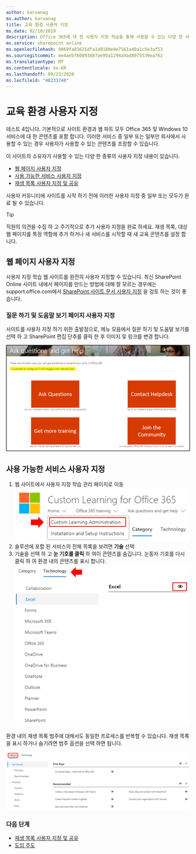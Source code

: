 ```yaml
---
author: karuanag
ms.author: karuanag
title: 교육 환경 사용자 지정
ms.date: 02/10/2019
description: Office 365에 대 한 사용자 지정 학습을 통해 사용할 수 있는 다양 한 사용자 지정 사항에 대해 알아봅니다.
ms.service: sharepoint online
ms.openlocfilehash: 9869fa83625dfa1d9180e9e7561a40a1c5e3af53
ms.sourcegitcommit: ee4aebf60893887ae95a1294a9ad8975539ea762
ms.translationtype: MT
ms.contentlocale: ko-KR
ms.lasthandoff: 09/23/2020
ms.locfileid: "48233740"
---
```

# <a name="customize-the-training-experience"></a>교육 환경 사용자 지정

테스트 4입니다. 기본적으로 사이트 환경과 웹 파트 모두 Office 365 및 Windows 10 서비스에 대 한 콘텐츠를 포함 합니다.  이러한 서비스 중 일부 또는 일부만 회사에서 사용할 수 있는 경우 사용자가 사용할 수 있는 콘텐츠를 조정할 수 있습니다.  

이 사이트의 소유자가 사용할 수 있는 다양 한 종류의 사용자 지정 내용이 있습니다. 

- [웹 페이지 사용자 지정](#customizing-web-pages)
- [사용 가능한 서비스 사용자 지정](#customize-available-services)
- [재생 목록 사용자 지정 및 공유](customplaylist.md)

사용자 커뮤니티에 사이트를 시작 하기 전에 이러한 사용자 지정 중 일부 또는 모두가 완료 될 수 있습니다.  

> [!TIP]
> 직원의 의견을 수집 하 고 주기적으로 추가 사용자 지정을 완료 하세요.  재생 목록, 대상 웹 페이지를 특정 역할에 추가 하거나 새 서비스를 시작할 때 새 교육 콘텐츠를 설정 합니다. 

## <a name="customizing-web-pages"></a>웹 페이지 사용자 지정

사용자 지정 학습 웹 사이트를 완전히 사용자 지정할 수 있습니다. 최신 SharePoint Online 사이트 내에서 페이지를 만드는 방법에 대해 잘 모르는 경우에는 support.office.com에서 [SharePoint 사이트 문서 사용자 지정](https://support.office.com/article/customize-your-sharepoint-site-320b43e5-b047-4fda-8381-f61e8ac7f59b) 을 검토 하는 것이 좋습니다. 

### <a name="customize-the-ask-questions-and-get-help-page"></a>**질문 하기 및 도움말 보기** 페이지 사용자 지정

사이트를 사용자 지정 하기 위한 출발점으로, 메뉴 모음에서 질문 하기 및 도움말 보기를 선택 하 고 SharePoint 편집 단추를 클릭 한 후 이미지 및 링크를 변경 합니다. 

![custom_ask.png](media/custom_ask.png)

## <a name="customize-available-services"></a>사용 가능한 서비스 사용자 지정

1.  웹 사이트에서 사용자 지정 학습 관리 페이지로 이동 ![custom_admin.png](media/custom_admin.png)
1. 솔루션에 포함 된 서비스의 전체 목록을 보려면 **기술** 선택
1. 기술을 선택 하 고 **눈 기호를 클릭** 하 여이 콘텐츠를 숨깁니다.  눈동자 기호를 다시 클릭 하 여 환경 내의 콘텐츠를 표시 합니다. 
![사용자](media/custom_techlist.png)

환경 내의 재생 목록 범주에 대해서도 동일한 프로세스를 반복할 수 있습니다.  재생 목록을 표시 하거나 숨기려면 범주 옵션을 선택 하면 됩니다. 

![custom_cat.png](media/custom_cat.png)

### <a name="next-steps"></a>다음 단계

- [재생 목록 사용자 지정 및 공유](customplaylist.md)
- [도입 주도](driveadoption.md) 
